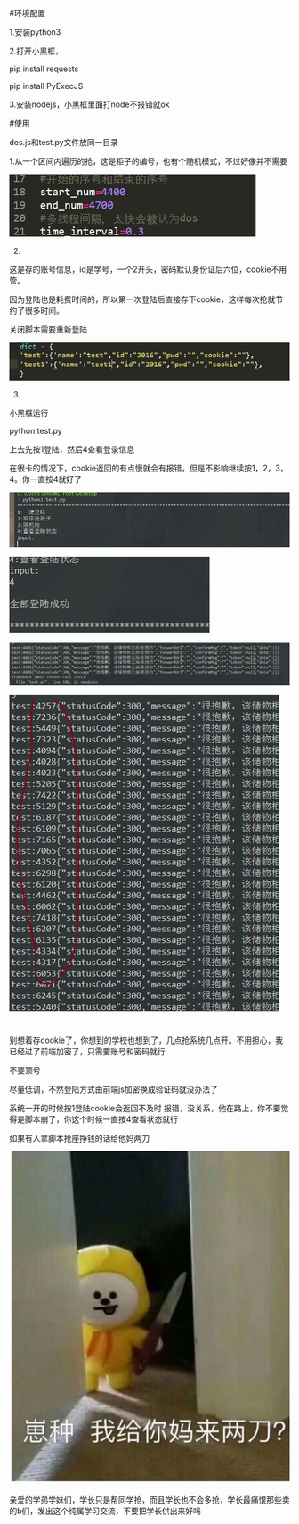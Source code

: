 #环境配置

1.安装python3

2.打开小黑框，

pip install requests

pip install PyExecJS

3.安装nodejs，小黑框里面打node不报错就ok



#使用

des.js和test.py文件放同一目录



1.从一个区间内遍历的抢，这是柜子的编号，也有个随机模式，不过好像并不需要

![sdsd](https://github.com/ZhangAiQiang/UJN/blob/master/pic/1.png?raw=true)

2.

这是存的账号信息，id是学号，一个2开头，密码默认身份证后六位，cookie不用管。

因为登陆也是耗费时间的，所以第一次登陆后直接存下cookie，这样每次抢就节约了很多时间。

关闭脚本需要重新登陆



![sdsd](https://github.com/ZhangAiQiang/UJN/blob/master/pic/2.png?raw=true)

3.

小黑框运行

python test.py

上去先按1登陆，然后4查看登录信息

在很卡的情况下，cookie返回的有点慢就会有报错，但是不影响继续按1，2，3，4。你一直按4就好了



![sdsd](https://github.com/ZhangAiQiang/UJN/blob/master/pic/3.png?raw=true)

![sdsd](https://github.com/ZhangAiQiang/UJN/blob/master/pic/4.png?raw=true)

![sdsd](https://github.com/ZhangAiQiang/UJN/blob/master/pic/5.png?raw=true)

![sdsd](https://github.com/ZhangAiQiang/UJN/blob/master/pic/6.png?raw=true)

#

别想着存cookie了，你想到的学校也想到了，几点抢系统几点开。不用担心，我已经过了前端加密了，只需要账号和密码就行

不要顶号

尽量低调，不然登陆方式由前端js加密换成验证码就没办法了

系统一开的时候按1登陆cookie会返回不及时 报错，没关系，他在路上，你不要觉得是脚本崩了，你这个时候一直按4查看状态就行

如果有人拿脚本抢座挣钱的话给他妈两刀

![sdsd](https://github.com/ZhangAiQiang/UJN/blob/master/pic/7.jpg)

亲爱的学弟学妹们，学长只是帮同学抢，而且学长也不会多抢，学长最痛恨那些卖的b们，发出这个纯属学习交流，不要把学长供出来好吗

